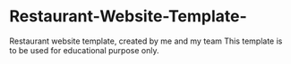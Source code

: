 # Restaurant-Website-Template-
Restaurant website template, created by me and my team
This template is to be used for educational purpose only.
